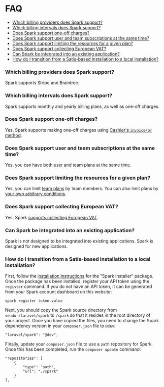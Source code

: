 # FAQ

- [Which billing providers does Spark support?](#billing-providers)
- [Which billing intervals does Spark support?](#billing-intervals)
- [Does Spark support one-off charges?](#one-off)
- [Does Spark support user and team subscriptions at the same time?](#user-and-team-billing)
- [Does Spark support limiting the resources for a given plan?](#limiting-resources)
- [Does Spark support collecting European VAT?](#vat)
- [Can Spark be integrated into an existing application?](#existing)
- [How do I transition from a Satis-based installation to a local installation?](#move-from-satis-to-path)

<a name="billing-providers"></a>
### Which billing providers does Spark support?

Spark supports Stripe and Braintree.

<a name="billing-intervals"></a>
### Which billing intervals does Spark support?

Spark supports monthly and yearly billing plans, as well as one-off charges.

<a name="one-off"></a>
### Does Spark support one-off charges?

Yes, Spark supports making one-off charges using [Cashier's `invoiceFor` method](https://laravel.com/docs/billing#single-charges).

<a name="user-and-team-billing"></a>
### Does Spark support user and team subscriptions at the same time?

Yes, you can have both user and team plans at the same time.

<a name="limiting-resources"></a>
### Does Spark support limiting the resources for a given plan?

Yes, you can limit [team plans](/docs/4.0/billing#configuring-team-billing-plans) by team members. You can also limit plans by [your own arbitrary conditions](/docs/4.0/billing#constraining-access-to-plans).

<a name="vat"></a>
### Does Spark support collecting European VAT?

Yes, Spark [supports collecting European VAT](/docs/4.0/european-vat).

<a name="existing"></a>
### Can Spark be integrated into an existing application?

Spark is not designed to be integrated into existing applications. Spark is designed for new applications.

<a name="move-from-satis-to-path"></a>
### How do I transition from a Satis-based installation to a local installation?

First, follow the [installation instructions](https://spark.laravel.com/docs/4.0/installation) for the "Spark Installer" package. Once the package has been installed, register your API token using the `register` command. If you do not have an API token, it can be generated from your Spark account dashboard on this website:

    spark register token-value

Next, you should copy the Spark source directory from `vendor/laravel/spark` to `/spark` so that it resides in the root directory of your project. Once you have copied the files, you need to change the Spark dependency version in your `composer.json` file to `@dev`:

    "laravel/spark": "@dev",

Finally, update your `composer.json` file to use a `path` repository for Spark. Once this has been completed, run the `composer update` command:

    "repositories": [
        {
            "type": "path",
            "url": "./spark"
        }
    ],
